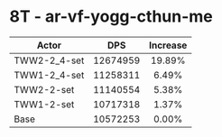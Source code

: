 # 8T - ar-vf-yogg-cthun-me
| Actor | DPS | Increase |
|---|:---:|:---:|
|TWW2-2_4-set|12674959|19.89%|
|TWW1-2_4-set|11258311|6.49%|
|TWW2-2-set|11140554|5.38%|
|TWW1-2-set|10717318|1.37%|
|Base|10572253|0.00%|
